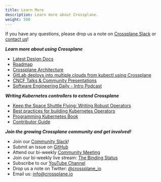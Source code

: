 ```yaml
---
title: Learn More
description: Learn more about Crossplane.
weight: 500
---
```


If you have any questions, please drop us a note on [Crossplane Slack][join-crossplane-slack] or [contact us][contact-us]!

***Learn more about using Crossplane***
 - [Latest Design Docs](https://github.com/crossplane/crossplane/tree/main/design)
 - [Roadmap](https://github.com/crossplane/crossplane/blob/main/ROADMAP.md)
 - [Crossplane Architecture](https://docs.google.com/document/d/1whncqdUeU2cATGEJhHvzXWC9xdK29Er45NJeoemxebo/edit?usp=sharing)
 - [GitLab deploys into multiple clouds from kubectl using Crossplane](https://about.gitlab.com/2019/05/20/gitlab-first-deployed-kubernetes-api-to-multiple-clouds/)
 - [CNCF Talks & Community Presentations](https://www.youtube.com/playlist?list=PL510POnNVaaZJj9OG6PbgsZvgYbhwJRyE)
 - [Software Engineering Daily - Intro Podcast](https://softwareengineeringdaily.com/2019/01/02/crossplane-multicloud-control-plane-with-bassam-tabbara/)

***Writing Kubernetes controllers to extend Crossplane***
 - [Keep the Space Shuttle Flying: Writing Robust Operators](https://www.youtube.com/watch?v=uf97lOApOv8)
 - [Best practices for building Kubernetes Operators](https://cloud.google.com/blog/products/containers-kubernetes/best-practices-for-building-kubernetes-operators-and-stateful-apps)
 - [Programming Kubernetes Book](https://www.oreilly.com/library/view/programming-kubernetes/9781492047094/)
 - [Contributor Guide](https://github.com/crossplane/crossplane/blob/main/CONTRIBUTING.md)

***Join the growing Crossplane community and get involved!***
- Join our [Community Slack](https://slack.crossplane.io/)!
- Submit an issue on [GitHub](https://github.com/crossplane/crossplane)
- Attend our bi-weekly [Community Meeting](https://github.com/crossplane/crossplane#get-involved)
- Join our bi-weekly live stream: [The Binding Status](https://github.com/crossplane/tbs)
- Subscribe to our [YouTube Channel](https://www.youtube.com/channel/UC19FgzMBMqBro361HbE46Fw)
- Drop us a note on Twitter: [@crossplane_io](https://twitter.com/crossplane_io)
- Email us: [info@crossplane.io](mailto:info@crossplane.io)

<!-- Named links -->

[join-crossplane-slack]: https://slack.crossplane.io
[contact-us]: https://github.com/crossplane/crossplane#contact
